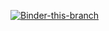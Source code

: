 [![Binder-this-branch](https://mybinder.org/badge_logo.svg)](https://mybinder.org/v2/gh/MaMMoS-project/mammos-entity/automatic-creation?urlpath=%2Fdoc%2Ftree%2Fdocs%2Fexample.ipynb)
